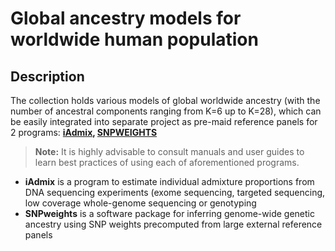 # Global ancestry models for worldwide human population

## Description
The collection holds various models of global worldwide ancestry (with the number of ancestral components ranging from K=6 up to K=28), which can be easily integrated into separate project as pre-maid reference panels for 2 programs: **[iAdmix](https://bansal-lab.github.io/software/iadmix.html), [SNPWEIGHTS](https://www.hsph.harvard.edu/alkes-price/software/)**

> **Note:** It is highly advisable to consult manuals and user guides to learn best practices of using each of aforementioned programs.

- **iAdmix** is a program to estimate individual admixture proportions from DNA sequencing experiments (exome sequencing, targeted sequencing, low coverage whole-genome sequencing or genotyping
- **SNPweights** is a software package for inferring genome-wide genetic ancestry using SNP weights precomputed from large external reference panels 



